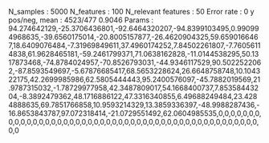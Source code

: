 N_samples                     : 5000
N_features                    : 100
N_relevant features           : 50
Error rate                    : 0
y pos/neg, mean               : 4523/477 0.9046
Params                        : 94.274642129,-25.3706436801,-92.6464320207,-94.8399103495,0.990994968635,-39.6560175014,-20.8005157877,-26.4620904325,59.6590166467,18.6409076484,-7.31969849611,37.4960174252,7.84502261807,-7.76056114838,61.9628465181,-59.2461799371,71.0638162828,-11.0144538295,50.1317873468,-74.8784024957,-70.8526793031,-44.9346117529,90.5022522062,-87.8593549697,-5.67876685417,68.5653228624,26.6648758748,10.104322175,42.2699985986,62.5805444443,95.2400576097,-45.7882019569,21.9787315032,-1.78729977958,42.3487809017,54.1668400737,7.85358443204,-8.3892479362,48.1716886122,47.3316340855,6.49688249484,23.4284888635,69.7851766858,10.9593214329,13.3859336397,-48.9988287436,-16.8653843787,97.072318414,-21.0729551492,62.0604985535,0,0,0,0,0,0,0,0,0,0,0,0,0,0,0,0,0,0,0,0,0,0,0,0,0,0,0,0,0,0,0,0,0,0,0,0,0,0,0,0,0,0,0,0,0,0,0,0,0,0
